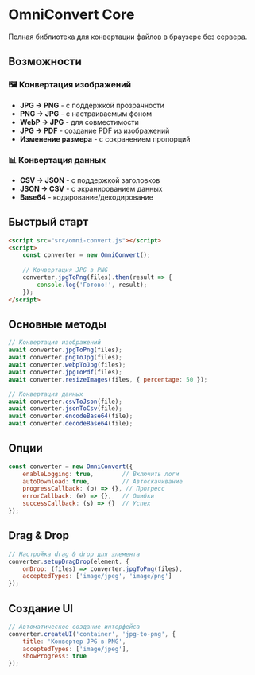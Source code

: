 # OmniConvert Core

Полная библиотека для конвертации файлов в браузере без сервера.

## Возможности

### 🖼️ Конвертация изображений
- **JPG → PNG** - с поддержкой прозрачности
- **PNG → JPG** - с настраиваемым фоном
- **WebP → JPG** - для совместимости
- **JPG → PDF** - создание PDF из изображений
- **Изменение размера** - с сохранением пропорций

### 📊 Конвертация данных
- **CSV → JSON** - с поддержкой заголовков
- **JSON → CSV** - с экранированием данных
- **Base64** - кодирование/декодирование

## Быстрый старт

```html
<script src="src/omni-convert.js"></script>
<script>
    const converter = new OmniConvert();
    
    // Конвертация JPG в PNG
    converter.jpgToPng(files).then(result => {
        console.log('Готово!', result);
    });
</script>
```

## Основные методы

```javascript
// Конвертация изображений
await converter.jpgToPng(files);
await converter.pngToJpg(files);
await converter.webpToJpg(files);
await converter.jpgToPdf(files);
await converter.resizeImages(files, { percentage: 50 });

// Конвертация данных
await converter.csvToJson(file);
await converter.jsonToCsv(file);
await converter.encodeBase64(file);
await converter.decodeBase64(file);
```

## Опции

```javascript
const converter = new OmniConvert({
    enableLogging: true,        // Включить логи
    autoDownload: true,         // Автоскачивание
    progressCallback: (p) => {}, // Прогресс
    errorCallback: (e) => {},   // Ошибки
    successCallback: (s) => {}  // Успех
});
```

## Drag & Drop

```javascript
// Настройка drag & drop для элемента
converter.setupDragDrop(element, {
    onDrop: (files) => converter.jpgToPng(files),
    acceptedTypes: ['image/jpeg', 'image/png']
});
```

## Создание UI

```javascript
// Автоматическое создание интерфейса
converter.createUI('container', 'jpg-to-png', {
    title: 'Конвертер JPG в PNG',
    acceptedTypes: ['image/jpeg'],
    showProgress: true
});
```

